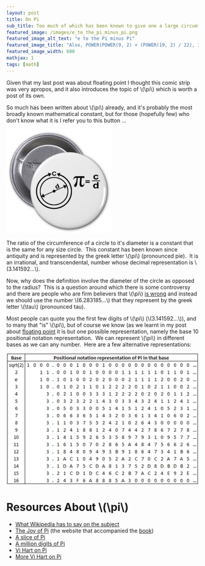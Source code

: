 ```yaml
---
layout: post
title: On Pi
sub_title: Too much of which has been known to give one a large circumference
featured_image: /images/e_to_the_pi_minus_pi.png
featured_image_alt_text: "e to the Pi minus Pi"
featured_image_title: "Also, POWER(POWER(9, 2) + (POWER(19, 2) / 22), 1 / 4) ~= Pi"
featured_image_width: 600
mathjax: 1
tags: [math]
---
```


Given that my last post was about floating point I thought this comic strip was very apropos, and it also introduces
the topic of \\(\\pi\\) which is worth a post of its own.

So much has been written about \\(\\pi\\) already, and it's probably the most broadly known mathematical constant, but for
those (hopefully few) who don't know what it is I refer you to this button ...

<img src="/images/pi_button1.jpg"
     alt="Pi button"
     title="Whatever you do, don't click this button!"
     onClick="javascripts:alert('I told you not to click it!')" />

The ratio of the circumference of a circle to it's diameter is a constant that is the same for any size circle.  This
constant has been known since antiquity and is represented by the greek letter \\(\\pi\\) (pronounced pie).  It is an
irrational, and transcendental, number whose decimal representation is \\(3.141592...\\).

Now, why does the definition involve the diameter of the circle as opposed to the radius?  This is a question around
which there is some controversy and there are people who are firm believers that \\(\\pi\\)
[is wrong](http://www.tauday.com/) and instead we should use the number \\(6.283185...\\) that they represent by the greek
letter \\(\\tau\\) (pronounced tau).

Most people can quote you the first few digits of \\(\\pi\\) (\\(3.141592...\\)), and to many that "is" \\(\\pi\\), but of
course we know (as we learnt in my post about [floating point](/blog/2014/09/24/on-floating-point) it is but one
possible representation, namely the base 10 positional notation representation.  We can represent \\(\\pi\\) in different
bases as we can any number.  Here are a few alternative representations:

![digits_of_pi_in_various_bases](/images/digits_of_pi_in_various_bases.png)

# Resources About \\(\\pi\\)

* [What Wikipedia has to say on the subject](http://en.wikipedia.org/wiki/Pi)
* [The Joy of Pi](http://www.joyofpi.com/) (the website that accompanied the
  [book](http://www.amazon.com/dp/0802775624))
*	[A slice of Pi](http://www.geom.uiuc.edu/~huberty/math5337/groupe/welcome.html)
*	[A million digits of Pi](http://www.exploratorium.edu/pi/pi_archive/Pi10-6.html)
*	[Vi Hart on Pi](https://www.youtube.com/watch?v=5iUh_CSjaSw)
*	[More Vi Hart on Pi](https://www.youtube.com/watch?v=jG7vhMMXagQ)

